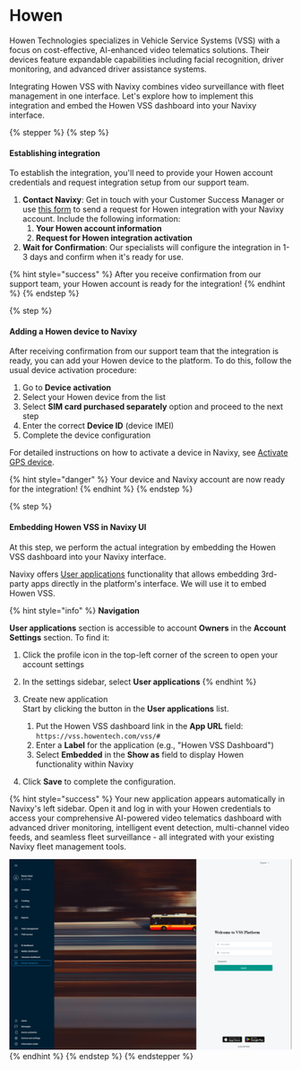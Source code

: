 # Howen

Howen Technologies specializes in Vehicle Service Systems (VSS) with a focus on cost-effective, AI-enhanced video telematics solutions. Their devices feature expandable capabilities including facial recognition, driver monitoring, and advanced driver assistance systems.

Integrating Howen VSS with Navixy combines video surveillance with fleet management in one interface. Let's explore how to implement this integration and embed the Howen VSS dashboard into your Navixy interface.

{% stepper %}
{% step %}
#### Establishing integration

To establish the integration, you'll need to provide your Howen account credentials and request integration setup from our support team.

1. **Contact Navixy**: Get in touch with your Customer Success Manager or use [this form](https://www.navixy.com/contact/) to send a request for Howen integration with your Navixy account. Include the following information:
   1. **Your Howen account information**
   2. **Request for Howen integration activation**
2. **Wait for Confirmation**: Our specialists will configure the integration in 1-3 days and confirm when it's ready for use.

{% hint style="success" %}
After you receive confirmation from our support team, your Howen account is ready for the integration!
{% endhint %}
{% endstep %}

{% step %}
#### Adding a Howen device to Navixy

After receiving confirmation from our support team that the integration is ready, you can add your Howen device to the platform. To do this, follow the usual device activation procedure:

1. Go to **Device activation**
2. Select your Howen device from the list
3. Select **SIM card purchased separately** option and proceed to the next step
4. Enter the correct **Device ID** (device IMEI)
5. Complete the device configuration

For detailed instructions on how to activate a device in Navixy, see [Activate GPS device](broken-reference).

{% hint style="danger" %}
Your device and Navixy account are now ready for the integration!
{% endhint %}
{% endstep %}

{% step %}
#### Embedding Howen VSS in Navixy UI

At this step, we perform the actual integration by embedding the Howen VSS dashboard into your Navixy interface.

Navixy offers [User applications](broken-reference) functionality that allows embedding 3rd-party apps directly in the platform's interface. We will use it to embed Howen VSS.

{% hint style="info" %}
**Navigation**

**User applications** section is accessible to account **Owners** in the **Account Settings** section. To find it:

1. Click the profile icon in the top-left corner of the screen to open your account settings
2. In the settings sidebar, select **User applications**
{% endhint %}

1. Create new application\
   Start by clicking the button in the **User applications** list.
   1. Put the Howen VSS dashboard link in the **App URL** field:\
      `https://vss.howentech.com/vss/#`
   2. Enter a **Label** for the application (e.g., "Howen VSS Dashboard")
   3. Select **Embedded** in the **Show as** field to display Howen functionality within Navixy
2. Click **Save** to complete the configuration.

{% hint style="success" %}
Your new application appears automatically in Navixy's left sidebar. Open it and log in with your Howen credentials to access your comprehensive AI-powered video telematics dashboard with advanced driver monitoring, intelligent event detection, multi-channel video feeds, and seamless fleet surveillance - all integrated with your existing Navixy fleet management tools.

<img src="../../.gitbook/assets/image (8) (1).png" alt="" data-size="original">
{% endhint %}
{% endstep %}
{% endstepper %}
